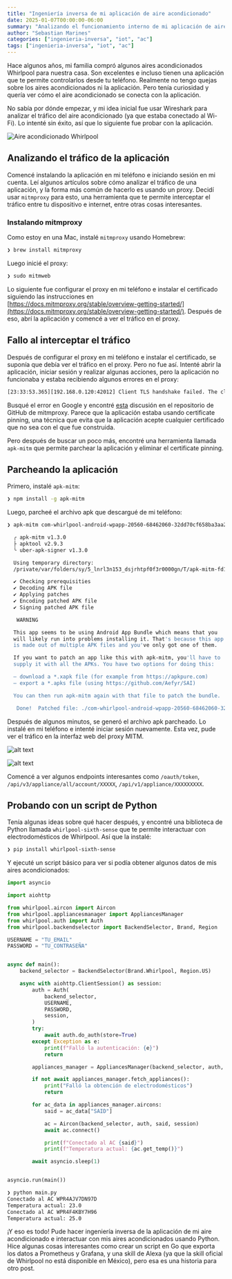 ```yaml
---
title: "Ingeniería inversa de mi aplicación de aire acondicionado"
date: 2025-01-07T00:00:00-06:00
summary: "Analizando el funcionamiento interno de mi aplicación de aire acondicionado"
author: "Sebastian Marines"
categories: ["ingenieria-inversa", "iot", "ac"]
tags: ["ingenieria-inversa", "iot", "ac"]
---
```


Hace algunos años, mi familia compró algunos aires acondicionados Whirlpool para nuestra casa. Son excelentes e incluso tienen una aplicación que te permite controlarlos desde tu teléfono. Realmente no tengo quejas sobre los aires acondicionados ni la aplicación. Pero tenía curiosidad y quería ver cómo el aire acondicionado se conecta con la aplicación.

No sabía por dónde empezar, y mi idea inicial fue usar Wireshark para analizar el tráfico del aire acondicionado (ya que estaba conectado al Wi-Fi). Lo intenté sin éxito, así que lo siguiente fue probar con la aplicación.

![Aire acondicionado Whirlpool](/reverse_engineering_my_ac_app/whirlpool_ac.png)

## Analizando el tráfico de la aplicación

Comencé instalando la aplicación en mi teléfono e iniciando sesión en mi cuenta. Leí algunos artículos sobre cómo analizar el tráfico de una aplicación, y la forma más común de hacerlo es usando un proxy. Decidí usar `mitmproxy` para esto, una herramienta que te permite interceptar el tráfico entre tu dispositivo e internet, entre otras cosas interesantes.

### Instalando mitmproxy

Como estoy en una Mac, instalé `mitmproxy` usando Homebrew:

```sh
❯ brew install mitmproxy
```

Luego inicié el proxy:

```sh
❯ sudo mitmweb
```

Lo siguiente fue configurar el proxy en mi teléfono e instalar el certificado siguiendo las instrucciones en [https://docs.mitmproxy.org/stable/overview-getting-started/](https://docs.mitmproxy.org/stable/overview-getting-started/). Después de eso, abrí la aplicación y comencé a ver el tráfico en el proxy.

## Fallo al interceptar el tráfico

Después de configurar el proxy en mi teléfono e instalar el certificado, se suponía que debía ver el tráfico en el proxy. Pero no fue así. Intenté abrir la aplicación, iniciar sesión y realizar algunas acciones, pero la aplicación no funcionaba y estaba recibiendo algunos errores en el proxy:

```bash
[23:33:53.365][192.168.0.120:42012] Client TLS handshake failed. The client does not trust the proxy's certificate for api.whrcloud.com (OpenSSL Error([('SSL routines', '', 'ssl/tls alert certificate unknown')]))
```

Busqué el error en Google y encontré [esta](https://github.com/mitmproxy/mitmproxy/discussions/5307) discusión en el repositorio de GitHub de mitmproxy. Parece que la aplicación estaba usando certificate pinning, una técnica que evita que la aplicación acepte cualquier certificado que no sea con el que fue construida.

Pero después de buscar un poco más, encontré una herramienta llamada `apk-mitm` que permite parchear la aplicación y eliminar el certificate pinning.

## Parcheando la aplicación

Primero, instalé `apk-mitm`:

```sh
❯ npm install -g apk-mitm
```

Luego, parcheé el archivo apk que descargué de mi teléfono:

```sh
❯ apk-mitm com-whirlpool-android-wpapp-20560-68462060-32dd70cf658ba3aa2fd541bc7bfa4c08.apk

  ╭ apk-mitm v1.3.0
  ├ apktool v2.9.3
  ╰ uber-apk-signer v1.3.0

  Using temporary directory:
  /private/var/folders/sy/5_lnrl3n153_dsjrhtpf0f3r0000gn/T/apk-mitm-fd1c43f296ab11c72addd0aad3b88dbd

  ✔ Checking prerequisities
  ✔ Decoding APK file
  ✔ Applying patches
  ✔ Encoding patched APK file
  ✔ Signing patched APK file

   WARNING

  This app seems to be using Android App Bundle which means that you
  will likely run into problems installing it. That's because this app
  is made out of multiple APK files and you've only got one of them.

  If you want to patch an app like this with apk-mitm, you'll have to
  supply it with all the APKs. You have two options for doing this:

  – download a *.xapk file (for example from https://apkpure.com​)
  – export a *.apks file (using https://github.com/Aefyr/SAI​)

  You can then run apk-mitm again with that file to patch the bundle.

   Done!  Patched file: ./com-whirlpool-android-wpapp-20560-68462060-32dd70cf658ba3aa2fd541bc7bfa4c08-patched.apk
```

Después de algunos minutos, se generó el archivo apk parcheado. Lo instalé en mi teléfono e intenté iniciar sesión nuevamente. Esta vez, pude ver el tráfico en la interfaz web del proxy MITM.

![alt text](/reverse_engineering_my_ac_app/mitmproxy1.png)

![alt text](/reverse_engineering_my_ac_app/mitmproxy2.png)

Comencé a ver algunos endpoints interesantes como `/oauth/token`, `/api/v3/appliance/all/account/XXXXX`, `/api/v1/appliance/XXXXXXXXX`.

## Probando con un script de Python

Tenía algunas ideas sobre qué hacer después, y encontré una biblioteca de Python llamada `whirlpool-sixth-sense` que te permite interactuar con electrodomésticos de Whirlpool. Así que la instalé:

```sh
❯ pip install whirlpool-sixth-sense
```

Y ejecuté un script básico para ver si podía obtener algunos datos de mis aires acondicionados:

```python
import asyncio

import aiohttp

from whirlpool.aircon import Aircon
from whirlpool.appliancesmanager import AppliancesManager
from whirlpool.auth import Auth
from whirlpool.backendselector import BackendSelector, Brand, Region

USERNAME = "TU_EMAIL"
PASSWORD = "TU_CONTRASEÑA"


async def main():
    backend_selector = BackendSelector(Brand.Whirlpool, Region.US)

    async with aiohttp.ClientSession() as session:
        auth = Auth(
            backend_selector,
            USERNAME,
            PASSWORD,
            session,
        )
        try:
            await auth.do_auth(store=True)
        except Exception as e:
            print(f"Falló la autenticación: {e}")
            return

        appliances_manager = AppliancesManager(backend_selector, auth, session)

        if not await appliances_manager.fetch_appliances():
            print("Falló la obtención de electrodomésticos")
            return

        for ac_data in appliances_manager.aircons:
            said = ac_data["SAID"]

            ac = Aircon(backend_selector, auth, said, session)
            await ac.connect()

            print(f"Conectado al AC {said}")
            print(f"Temperatura actual: {ac.get_temp()}")

        await asyncio.sleep(1)


asyncio.run(main())
```

```sh
❯ python main.py
Conectado al AC WPR4AJV7DN97D
Temperatura actual: 23.0
Conectado al AC WPR4F4KBY7H96
Temperatura actual: 25.0
```

¡Y eso es todo! Pude hacer ingeniería inversa de la aplicación de mi aire acondicionado e interactuar con mis aires acondicionados usando Python. Hice algunas cosas interesantes como crear un script en Go que exporta los datos a Prometheus y Grafana, y una skill de Alexa (ya que la skill oficial de Whirlpool no está disponible en México), pero esa es una historia para otro post.
